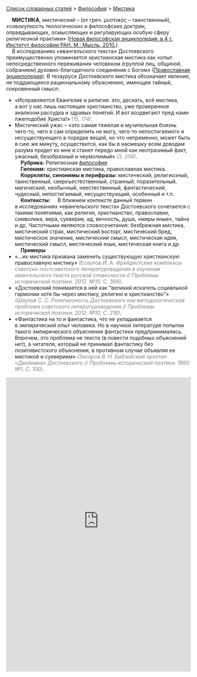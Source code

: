 <style>
st { color: Gray;
  font-style: italic;}
</style>

[Список словарных статей](https://thesaurus-dostoevsky.github.io/Thesaurus/) > [Философия](philosophy.md) > [Мистика](мистика.md) 

&nbsp;&nbsp;&nbsp;&nbsp;**МИСТИКА**, мистический – (от греч. μυστιϰός – таинственный), «совокупность теологических и философских доктрин, оправдывающих, осмысляющих и регулирующих особую сферу религиозной практики» ([Новая философская энциклопедия: в 4 т. Институт философии РАН. М.: Мысль, 2010.](https://iphlib.ru/library/collection/newphilenc/browse/CL1/18)).  
&nbsp;&nbsp;&nbsp;&nbsp;В исследованиях «евангельского текста» Достоевского преимущественно упоминается христианская мистика как «опыт непосредственного переживания человеком (группой лиц, общиной, собранием) духовно-благодатного соединения с Богом» ([Православная энциклопедия](https://azbyka.ru/)). В тезаурусе Достоевского мистика обозначает явление, не поддающееся рациональному объяснению, имеющее тайный, сокровенный смысл:
* «Исправляются Евангелие и религия: это, дескать, всё мистика, а вот у нас лишь настоящее христианство, уже проверенное анализом рассудка и здравых понятий. И вот воздвигают пред нами лжеподобие Христа!» <st>(15, 174)</st>.
* Мистический ужас – «это  самая тяжелая и мучительная боязнь чего-то, чего я сам  определить не могу, чего-то непостигаемого и несуществующего в порядке вещей, но что непременно, может быть в сию же минуту, осуществится, как бы в насмешку всем доводам  разума придет ко мне и станет передо мной как неотразимый факт, ужасный, безобразный и неумолимый» <st>(3, 208)</st>.  
&nbsp;&nbsp;&nbsp;&nbsp;**Рубрика:** Религиозная [философия](philosophy.md)  
&nbsp;&nbsp;&nbsp;&nbsp;**Гипоним:** христианская мистика, православная мистика.  
&nbsp;&nbsp;&nbsp;&nbsp;**Корреляты, синонимы и перифразы:** мистический, религиозный, таинственный, сверхъестественный, странный, поразительный, магический, необычный, неестественный, фантастический, чудесный, непостигаемый, несуществующий, особенный и т.п.  
&nbsp;&nbsp;&nbsp;&nbsp;**Контексты:** &nbsp;&nbsp;&nbsp;&nbsp;В ближнем контексте данный термин в исследованиях «евангельского текста» Достоевского сочетается с такими понятиями, как религия, христианство, православие, символика, вера, суеверие, ад, вечность, душа, «миры иные», тайна и др. Частотными являются словосочетания: безбрежная мистика, мистический страх, мистический восторг,   мистический бред, мистическое значение, мистический смысл,  мистическая идея, мистический смысл, мистический язык, мистическая книга и др.   <br>
&nbsp;&nbsp;&nbsp;&nbsp;**Примеры**  
* «…их мистика призвана заменить существующую христианскую православную мистику» <st>(Есаулов И. А. Фрейдистские комплексы советско-постсоветского литературоведения в изучении евангельского текста русской словесности // Проблемы исторической поэтики. 2012. №10. С. 369)</st>.
* «Достоевский понимается в ней как "великий искатель социальной гармонии хотя бы через мистику, религию и христианство"» <st>(Шаулов С. С. Религиозность Достоевского как методологическая проблема советского литературоведения // Проблемы исторической поэтики. 2012. №10. С. 218)</st>.
* «Фантастика на то и фантастика, что не укладывается в эмпирический опыт человека. Но в научной литературе попытки такого эмпирического объяснения фантастики предпринимались. Впрочем, это проблема не текста (в повести подобных объяснений нет), а читателя, который не принимал фантастику без позитивистского объяснения, в противном случае объявляя ее мистикой и суеверием» <st>(Захаров В. Н. Библейский архетип «Двойника» Достоевского // Проблемы исторической поэтики. 1990. №1. С. 100)</st>.

<iframe src="https://thesaurus-dostoevsky.github.io/nk/мистика.html" style="border:0px;width:100%;height:800px" allowfullscreen="true" webkitallowfullscreen="true" mozallowfullscreen="true">
